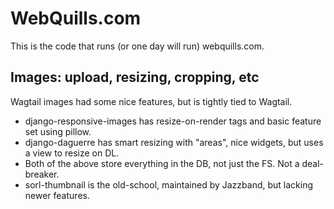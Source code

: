 # WebQuills.com

This is the code that runs (or one day will run) webquills.com.

## Images: upload, resizing, cropping, etc

Wagtail images had some nice features, but is tightly tied to Wagtail.

- django-responsive-images has resize-on-render tags and basic feature set using pillow.
- django-daguerre has smart resizing with "areas", nice widgets, but uses a view to resize on DL.
- Both of the above store everything in the DB, not just the FS. Not a deal-breaker.
- sorl-thumbnail is the old-school, maintained by Jazzband, but lacking newer features.
